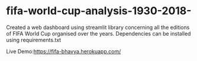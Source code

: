 # fifa-world-cup-analysis-1930-2018-

Created a web dashboard using streamlit library concerning all the editions of FIFA World Cup organised over the years.
Dependencies can be installed using requirements.txt

Live Demo:https://fifa-bhavya.herokuapp.com/
